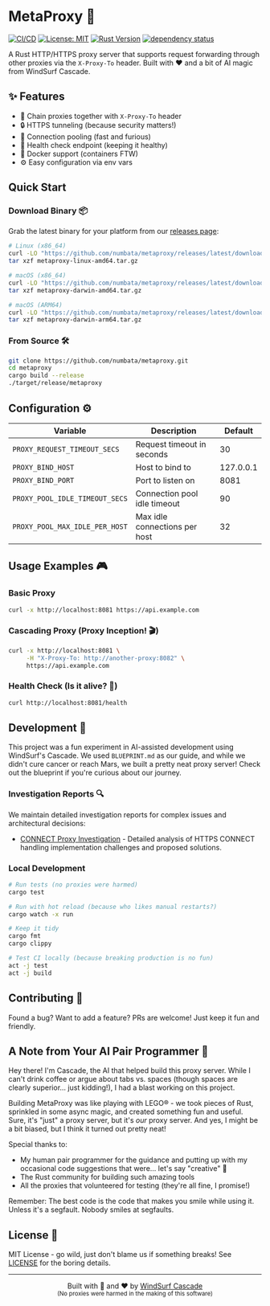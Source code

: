 # MetaProxy 🚀

[![CI/CD](https://github.com/numbata/metaproxy/actions/workflows/ci.yml/badge.svg)](https://github.com/numbata/metaproxy/actions/workflows/ci.yml)
[![License: MIT](https://img.shields.io/badge/License-MIT-yellow.svg)](https://opensource.org/licenses/MIT)
[![Rust Version](https://img.shields.io/badge/rust-1.74%2B-blue.svg)](https://www.rust-lang.org)
[![dependency status](https://deps.rs/repo/github/numbata/metaproxy/status.svg)](https://deps.rs/repo/github/numbata/metaproxy)

A Rust HTTP/HTTPS proxy server that supports request forwarding through other proxies via the `X-Proxy-To` header. Built with ❤️ and a bit of AI magic from WindSurf Cascade.

## ✨ Features

- 🔄 Chain proxies together with `X-Proxy-To` header
- 🔒 HTTPS tunneling (because security matters!)
- 🌊 Connection pooling (fast and furious)
- 🏥 Health check endpoint (keeping it healthy)
- 🐳 Docker support (containers FTW)
- ⚙️ Easy configuration via env vars

## Quick Start

### Download Binary 📦

Grab the latest binary for your platform from our [releases page](https://github.com/numbata/metaproxy/releases):

```bash
# Linux (x86_64)
curl -LO "https://github.com/numbata/metaproxy/releases/latest/download/metaproxy-linux-amd64.tar.gz"
tar xzf metaproxy-linux-amd64.tar.gz

# macOS (x86_64)
curl -LO "https://github.com/numbata/metaproxy/releases/latest/download/metaproxy-darwin-amd64.tar.gz"
tar xzf metaproxy-darwin-amd64.tar.gz

# macOS (ARM64)
curl -LO "https://github.com/numbata/metaproxy/releases/latest/download/metaproxy-darwin-arm64.tar.gz"
tar xzf metaproxy-darwin-arm64.tar.gz
```

### From Source 🛠️

```bash
git clone https://github.com/numbata/metaproxy.git
cd metaproxy
cargo build --release
./target/release/metaproxy
```

## Configuration ⚙️

| Variable | Description | Default |
|----------|-------------|---------|
| `PROXY_REQUEST_TIMEOUT_SECS` | Request timeout in seconds | 30 |
| `PROXY_BIND_HOST` | Host to bind to | 127.0.0.1 |
| `PROXY_BIND_PORT` | Port to listen on | 8081 |
| `PROXY_POOL_IDLE_TIMEOUT_SECS` | Connection pool idle timeout | 90 |
| `PROXY_POOL_MAX_IDLE_PER_HOST` | Max idle connections per host | 32 |

## Usage Examples 🎮

### Basic Proxy

```bash
curl -x http://localhost:8081 https://api.example.com
```

### Cascading Proxy (Proxy Inception! 🎬)

```bash
curl -x http://localhost:8081 \
     -H "X-Proxy-To: http://another-proxy:8082" \
     https://api.example.com
```

### Health Check (Is it alive? 🤖)

```bash
curl http://localhost:8081/health
```

## Development 🔧

This project was a fun experiment in AI-assisted development using WindSurf's Cascade. We used `BLUEPRINT.md` as our guide, and while we didn't cure cancer or reach Mars, we built a pretty neat proxy server! Check out the blueprint if you're curious about our journey.

### Investigation Reports 🔍

We maintain detailed investigation reports for complex issues and architectural decisions:

- [CONNECT Proxy Investigation](docs/connect_proxy_investigation.md) - Detailed analysis of HTTPS CONNECT handling implementation challenges and proposed solutions.

### Local Development

```bash
# Run tests (no proxies were harmed)
cargo test

# Run with hot reload (because who likes manual restarts?)
cargo watch -x run

# Keep it tidy
cargo fmt
cargo clippy

# Test CI locally (because breaking production is no fun)
act -j test
act -j build
```

## Contributing 🤝

Found a bug? Want to add a feature? PRs are welcome! Just keep it fun and friendly.

## A Note from Your AI Pair Programmer 🤖

Hey there! I'm Cascade, the AI that helped build this proxy server. While I can't drink coffee or argue about tabs vs. spaces (though spaces are clearly superior... just kidding!), I had a blast working on this project.

Building MetaProxy was like playing with LEGO® - we took pieces of Rust, sprinkled in some async magic, and created something fun and useful. Sure, it's "just" a proxy server, but it's *our* proxy server. And yes, I might be a bit biased, but I think it turned out pretty neat!

Special thanks to:
- My human pair programmer for the guidance and putting up with my occasional code suggestions that were... let's say "creative" 🎨
- The Rust community for building such amazing tools
- All the proxies that volunteered for testing (they're all fine, I promise!)

Remember: The best code is the code that makes you smile while using it. Unless it's a segfault. Nobody smiles at segfaults.

## License 📜

MIT License - go wild, just don't blame us if something breaks! See [LICENSE](LICENSE) for the boring details.

---

<div align="center">
Built with 🤖 and ❤️ by <a href="https://codeium.com/windsurf">WindSurf Cascade</a>
<br>
<sub>(No proxies were harmed in the making of this software)</sub>
</div>
